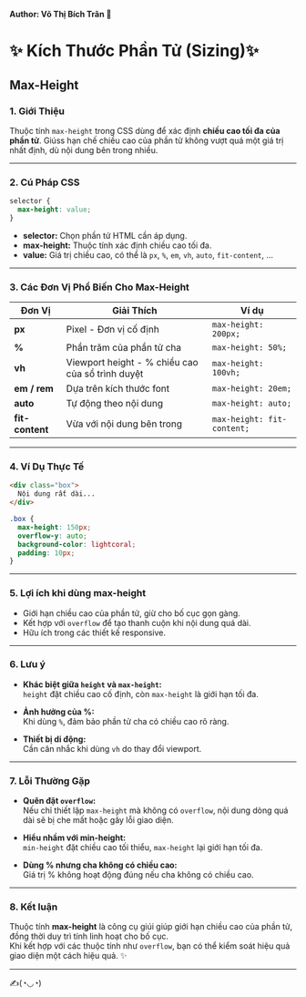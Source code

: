 **Author: Võ Thị Bích Trân 🌸**

# ✨  Kích Thước Phần Tử (Sizing)✨
## Max-Height

### 1. **Giới Thiệu**
Thuộc tính `max-height` trong CSS dùng để xác định **chiều cao tối đa của phần tử**.
Giúss hạn chế chiều cao của phần tử không vượt quá một giá trị nhất định, dù nội dung bên trong nhiều.

---

### 2. **Cú Pháp CSS**

```css
selector {
  max-height: value;
}
```

- **selector:** Chọn phần tử HTML cần áp dụng.
- **max-height:** Thuộc tính xác định chiều cao tối đa.
- **value:** Giá trị chiều cao, có thể là `px`, `%`, `em`, `vh`, `auto`, `fit-content`, ...

---

### 3. **Các Đơn Vị Phổ Biến Cho Max-Height**

| Đơn Vị          | Giải Thích                                               | Ví dụ                |
|----------------|----------------------------------------------------------|---------------------|
| **px**          | Pixel - Đơn vị cố định                                   | `max-height: 200px;`    |
| **%**           | Phần trăm của phần tử cha                                | `max-height: 50%;`      |
| **vh**          | Viewport height - % chiều cao của sổ trình duyệt         | `max-height: 100vh;`    |
| **em / rem**    | Dựa trên kích thước font                                 | `max-height: 20em;`     |
| **auto**        | Tự động theo nội dung                                    | `max-height: auto;`     |
| **fit-content** | Vừa với nội dung bên trong                               | `max-height: fit-content;` |

---

### 4. **Ví Dụ Thực Tế**

```html
<div class="box">
  Nội dung rất dài...
</div>
```

```css
.box {
  max-height: 150px;
  overflow-y: auto;
  background-color: lightcoral;
  padding: 10px;
}
```

---

### 5. **Lợi ích khi dùng max-height**

- Giới hạn chiều cao của phần tử, giừ cho bố cục gọn gàng.
- Kết hợp với `overflow` để tạo thanh cuộn khi nội dung quá dài.
- Hữu ích trong các thiết kế responsive.

---

### 6. **Lưu ý**

- **Khác biệt giữa `height` và `max-height`:**  
  `height` đặt chiều cao cố định, còn `max-height` là giới hạn tối đa.

- **Ảnh hưởng của %:**  
  Khi dùng `%`, đảm bảo phần tử cha có chiều cao rõ ràng.

- **Thiết bị di động:**  
  Cần cân nhắc khi dùng `vh` do thay đổi viewport.

---

### 7. **Lỗi Thường Gặp**

- **Quên đặt `overflow`:**  
  Nếu chỉ thiết lập `max-height` mà không có `overflow`, nội dung dòng quá dài sẽ bị che mất hoặc gây lỗi giao diện.

- **Hiểu nhầm với min-height:**  
  `min-height` đặt chiều cao tối thiểu, `max-height` lại giới hạn tối đa.

- **Dùng % nhưng cha không có chiều cao:**  
  Giá trị % không hoạt động đúng nếu cha không có chiều cao.

---

### 8. **Kết luận**

Thuộc tính **max-height** là công cụ giúi giúp giới hạn chiều cao của phần tử, đồng thời duy trì tính linh hoạt cho bố cục.  
Khi kết hợp với các thuộc tính như `overflow`, bạn có thể kiểm soát hiệu quả giao diện một cách hiệu quả.  ✨

---
✍️(◔◡◔)

